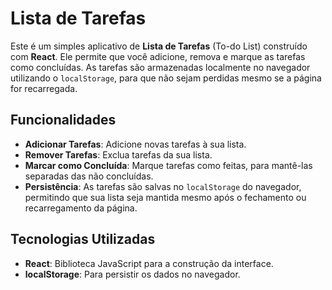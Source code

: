 # Lista de Tarefas

Este é um simples aplicativo de **Lista de Tarefas** (To-do List) construído com **React**. Ele permite que você adicione, remova e marque as tarefas como concluídas. As tarefas são armazenadas localmente no navegador utilizando o `localStorage`, para que não sejam perdidas mesmo se a página for recarregada.

## Funcionalidades

- **Adicionar Tarefas**: Adicione novas tarefas à sua lista.
- **Remover Tarefas**: Exclua tarefas da sua lista.
- **Marcar como Concluída**: Marque tarefas como feitas, para mantê-las separadas das não concluídas.
- **Persistência**: As tarefas são salvas no `localStorage` do navegador, permitindo que sua lista seja mantida mesmo após o fechamento ou recarregamento da página.

## Tecnologias Utilizadas

- **React**: Biblioteca JavaScript para a construção da interface.
- **localStorage**: Para persistir os dados no navegador.

